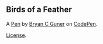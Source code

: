 ## Birds of a Feather

A [Pen](https://codepen.io/bgoonz/pen/oNWLQNo) by [Bryan C Guner](https://codepen.io/bgoonz) on [CodePen](https://codepen.io).

[License](https://codepen.io/bgoonz/pen/oNWLQNo/license).
